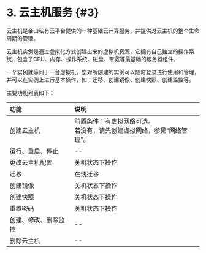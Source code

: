 # 3. 云主机服务 {#3}

云主机是金山私有云平台提供的一种基础云计算服务，并提供对云主机的整个生命周期的管理。

云主机实例是通过虚拟化方式创建出来的虚拟机资源，它拥有自己独立的操作系统，包含了CPU、内存、操作系统、磁盘、带宽等最基础的服务器组件。

一个实例就等同于一台虚拟机，您对所创建的实例可以随时登录进行使用和管理，并可以在实例上进行基本操作，如：迁移、创建镜像、创建快照、创建监控等。

主要功能列表如下：

| 功能 | 说明 |
| :--- | :--- |
| 创建云主机 | 前置条件：有虚拟网络可选。<br/>若没有，请先创建虚拟网络，参见“网络管理”。 |
| 运行、重启、停止 | -- |
| 更改云主机配置 | 关机状态下操作 |
| 迁移 | 在线迁移 |
| 创建镜像 | 关机状态下操作 |
| 创建快照 | 关机状态下操作 |
| 重置密码 | 关机状态下操作 |
| 创建、修改、删除监控 | -- |
| 删除云主机 | -- |







